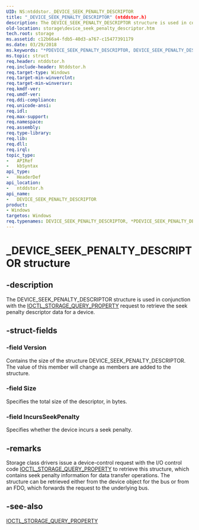 ```yaml
---
UID: NS:ntddstor._DEVICE_SEEK_PENALTY_DESCRIPTOR
title: "_DEVICE_SEEK_PENALTY_DESCRIPTOR" (ntddstor.h)
description: The DEVICE_SEEK_PENALTY_DESCRIPTOR structure is used in conjunction with the IOCTL_STORAGE_QUERY_PROPERTY request to retrieve the seek penalty descriptor data for a device.
old-location: storage\device_seek_penalty_descriptor.htm
tech.root: storage
ms.assetid: c12b66a4-fdb5-40d3-a767-c15477391179
ms.date: 03/29/2018
ms.keywords: "*PDEVICE_SEEK_PENALTY_DESCRIPTOR, DEVICE_SEEK_PENALTY_DESCRIPTOR, DEVICE_SEEK_PENALTY_DESCRIPTOR structure [Storage Devices], PDEVICE_SEEK_PENALTY_DESCRIPTOR, PDEVICE_SEEK_PENALTY_DESCRIPTOR structure pointer [Storage Devices], _DEVICE_SEEK_PENALTY_DESCRIPTOR, ntddstor/DEVICE_SEEK_PENALTY_DESCRIPTOR, ntddstor/PDEVICE_SEEK_PENALTY_DESCRIPTOR, storage.device_seek_penalty_descriptor, structs-general_9fb189fe-9d56-4460-8860-dc6fe6d2fceb.xml"
ms.topic: struct
req.header: ntddstor.h
req.include-header: Ntddstor.h
req.target-type: Windows
req.target-min-winverclnt: 
req.target-min-winversvr: 
req.kmdf-ver: 
req.umdf-ver: 
req.ddi-compliance: 
req.unicode-ansi: 
req.idl: 
req.max-support: 
req.namespace: 
req.assembly: 
req.type-library: 
req.lib: 
req.dll: 
req.irql: 
topic_type:
-	APIRef
-	kbSyntax
api_type:
-	HeaderDef
api_location:
-	ntddstor.h
api_name:
-	DEVICE_SEEK_PENALTY_DESCRIPTOR
product:
- Windows
targetos: Windows
req.typenames: DEVICE_SEEK_PENALTY_DESCRIPTOR, *PDEVICE_SEEK_PENALTY_DESCRIPTOR
---
```


# _DEVICE_SEEK_PENALTY_DESCRIPTOR structure


## -description


The DEVICE_SEEK_PENALTY_DESCRIPTOR structure is used in conjunction with the <a href="https://msdn.microsoft.com/library/windows/hardware/ff560590">IOCTL_STORAGE_QUERY_PROPERTY</a> request to retrieve the seek penalty descriptor data for a device.


## -struct-fields




### -field Version

Contains the size of the structure DEVICE_SEEK_PENALTY_DESCRIPTOR. The value of this member will change as members are added to the structure.


### -field Size

Specifies the total size of the descriptor, in bytes.


### -field IncursSeekPenalty

Specifies whether the device incurs a seek penalty.


## -remarks



Storage class drivers issue a device-control request with the I/O control code  <a href="https://msdn.microsoft.com/library/windows/hardware/ff560590">IOCTL_STORAGE_QUERY_PROPERTY</a> to retrieve this structure, which contains seek penalty information for data transfer operations. The structure can be retrieved either from the device object for the bus or from an FDO, which forwards the request to the underlying bus.




## -see-also




<a href="https://msdn.microsoft.com/library/windows/hardware/ff560590">IOCTL_STORAGE_QUERY_PROPERTY</a>
 

 

